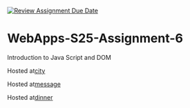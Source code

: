 [![Review Assignment Due Date](https://classroom.github.com/assets/deadline-readme-button-22041afd0340ce965d47ae6ef1cefeee28c7c493a6346c4f15d667ab976d596c.svg)](https://classroom.github.com/a/URRZ2TIg)
# WebApps-S25-Assignment-6
Introduction to Java Script and DOM

Hosted at[city](https://44-563-webapps-s25.github.io/44563-webapps-s25-assignment6-Akshara266/City.html)

Hosted at[message](https://44-563-webapps-s25.github.io/44563-webapps-s25-assignment6-Akshara266/message.html)

Hosted at[dinner](https://44-563-webapps-s25.github.io/44563-webapps-s25-assignment6-Akshara266/dinner.html)